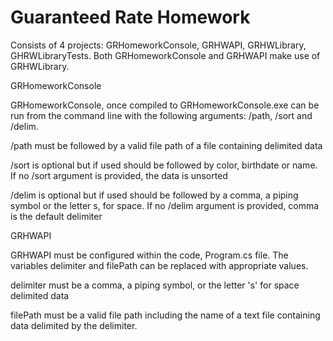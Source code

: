 # Guaranteed Rate Homework

 Consists of 4 projects: GRHomeworkConsole, GRHWAPI, GRHWLibrary, GHRWLibraryTests. Both GRHomeworkConsole and GRHWAPI make use of GRHWLibrary.
 
 GRHomeworkConsole
 
 GRHomeworkConsole, once compiled to GRHomeworkConsole.exe can be run from the command line with the following arguments: /path, /sort and /delim. 
 
 /path must be followed by a valid file path of a file containing delimited data 
 
 /sort is optional but if used should be followed by color, birthdate or name. If no /sort argument is provided, the data is unsorted
 
 /delim is optional but if used should be followed by a comma, a piping symbol or the letter s, for space. If no /delim argument is provided, comma is the default delimiter
 
 GRHWAPI
 
GRHWAPI must be configured within the code, Program.cs file. The variables delimiter
and filePath can be replaced with appropriate values. 

delimiter must be a comma, a piping symbol, or the letter 's' for space delimited data

filePath must be a valid file path including the name of a text file containing data delimited by the delimiter.
